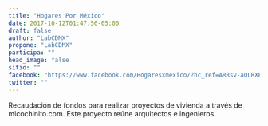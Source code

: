 ```yaml
---
title: "Hogares Por México"
date: 2017-10-12T01:47:56-05:00
draft: false
author: "LabCDMX"
propone: "LabCDMX"
participa: ""
head_image: false
sitio: ""
facebook: "https://www.facebook.com/Hogaresxmexico/?hc_ref=ARRsv-aQLRXPSch0BH4VxXgXuTWPBsSQrXkkHU9NNd8qR8_n1rmVWa62cRI1YW1SxwU"
twitter: ""
---
```

Recaudación de fondos para realizar proyectos de vivienda a través de micochinito.com. Este proyecto reúne arquitectos e ingenieros.
